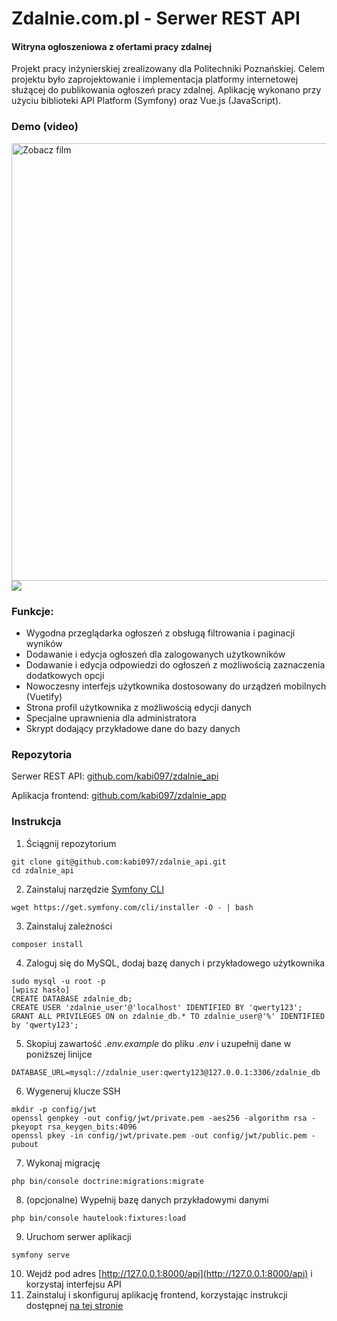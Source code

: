 # Zdalnie.com.pl - Serwer REST API
#### Witryna ogłoszeniowa z ofertami pracy zdalnej
Projekt pracy inżynierskiej zrealizowany dla Politechniki Poznańskiej. Celem projektu było zaprojektowanie i implementacja platformy internetowej służącej do publikowania ogłoszeń pracy zdalnej. Aplikację wykonano przy użyciu biblioteki API Platform (Symfony) oraz Vue.js (JavaScript). 

### Demo (video)
<a href="https://vimeo.com/450289918" target="_blank"><img alt="Zobacz film" src="https://i.imgur.com/eNlW9gE.png" width="700"></a>
![](https://i.imgur.com/ncDHI2Z.png)
### Funkcje:
- Wygodna przeglądarka ogłoszeń z obsługą filtrowania i paginacji wyników
- Dodawanie i edycja ogłoszeń dla zalogowanych użytkowników
- Dodawanie i edycja odpowiedzi do ogłoszeń z możliwością zaznaczenia dodatkowych opcji
- Nowoczesny interfejs użytkownika dostosowany do urządzeń mobilnych (Vuetify)
- Strona profil użytkownika z możliwością edycji danych
- Specjalne uprawnienia dla administratora
- Skrypt dodający przykładowe dane do bazy danych

### Repozytoria
Serwer REST API: [github.com/kabi097/zdalnie_api](https://github.com/kabi097/zdalnie_api)

Aplikacja frontend: [github.com/kabi097/zdalnie_app](https://github.com/kabi097/zdalnie_app)

### Instrukcja

1. Ściągnij repozytorium
``` 
git clone git@github.com:kabi097/zdalnie_api.git 
cd zdalnie_api
```
2. Zainstaluj narzędzie [Symfony CLI](https://symfony.com/download)
```
wget https://get.symfony.com/cli/installer -O - | bash
```
3. Zainstaluj zależności
```
composer install
```
4. Zaloguj się do MySQL, dodaj bazę danych i przykładowego użytkownika 
```
sudo mysql -u root -p
[wpisz hasło]
CREATE DATABASE zdalnie_db;
CREATE USER 'zdalnie_user'@'localhost' IDENTIFIED BY 'qwerty123';
GRANT ALL PRIVILEGES ON on zdalnie_db.* TO zdalnie_user@'%' IDENTIFIED by 'qwerty123';
```
5. Skopiuj zawartość *.env.example* do pliku *.env* i uzupełnij dane w poniższej linijce
```
DATABASE_URL=mysql://zdalnie_user:qwerty123@127.0.0.1:3306/zdalnie_db
```
6. Wygeneruj klucze SSH
```
mkdir -p config/jwt
openssl genpkey -out config/jwt/private.pem -aes256 -algorithm rsa -pkeyopt rsa_keygen_bits:4096
openssl pkey -in config/jwt/private.pem -out config/jwt/public.pem -pubout
```
7. Wykonaj migrację
```
php bin/console doctrine:migrations:migrate
```
8. (opcjonalne) Wypełnij bazę danych przykładowymi danymi
```
php bin/console hautelook:fixtures:load
```
9. Uruchom serwer aplikacji 
``` 
symfony serve
```
10. Wejdź pod adres [http://127.0.0.1:8000/api](http://127.0.0.1:8000/api) i korzystaj interfejsu API
11. Zainstaluj i skonfiguruj aplikację frontend, korzystając instrukcji dostępnej [na tej stronie](https://github.com/kabi097/zdalnie_api)
